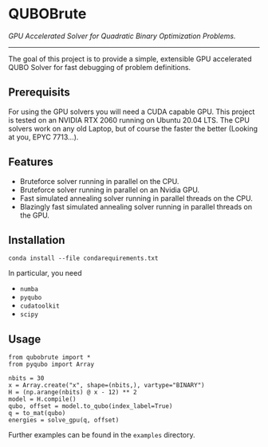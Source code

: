 # QUBOBrute

*GPU Accelerated Solver for Quadratic Binary Optimization Problems.*

-----------------

The goal of this project is to provide a simple, extensible GPU accelerated QUBO Solver for fast debugging of problem definitions.

## Prerequisits

For using the GPU solvers you will need a CUDA capable GPU. This project is tested on an NVIDIA RTX 2060 running on Ubuntu 20.04 LTS. The CPU solvers work on any old Laptop, but of course the faster the better (Looking at you, EPYC 7713...).

## Features

 + Bruteforce solver running in parallel on the CPU.
 + Bruteforce solver running in parallel on an Nvidia GPU.
 + Fast simulated annealing solver running in parallel threads on the CPU.
 + Blazingly fast simulated annealing solver running in parallel threads on the GPU.

## Installation

`conda install --file condarequirements.txt`

In particular, you need

+ `numba`
+ `pyqubo`
+ `cudatoolkit`
+ `scipy`

## Usage

    from qubobrute import *
    from pyqubo import Array

    nbits = 30
    x = Array.create("x", shape=(nbits,), vartype="BINARY")
    H = (np.arange(nbits) @ x - 12) ** 2
    model = H.compile()
    qubo, offset = model.to_qubo(index_label=True)
    q = to_mat(qubo)
    energies = solve_gpu(q, offset)
    
Further examples can be found in the `examples` directory.
